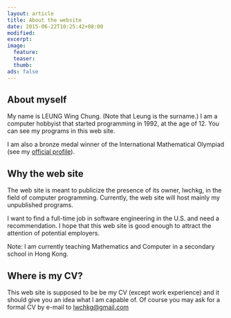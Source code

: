 ```yaml
---
layout: article
title: About the website
date: 2015-06-22T10:25:42+08:00
modified:
excerpt:
image:
  feature:
  teaser:
  thumb:
ads: false
---
```


## About myself

My name is LEUNG Wing Chung. (Note that Leung is the surname.) I am a computer hobbyist that started programming in 1992, at the age of 12. You can see my programs in this web site.

I am also a bronze medal winner of the International Mathematical Olympiad (see my [official profile](https://www.imo-official.org/participant_r.aspx?id=4788)).


## Why the web site

The web site is meant to publicize the presence of its owner, lwchkg, in the field of computer programming. Currently, the web site will host mainly my unpublished programs.

I want to find a full-time job in software engineering in the U.S. and need a recommendation. I hope that this web site is good enough to attract the attention of potential employers.

Note: I am currently teaching Mathematics and Computer in a secondary school in Hong Kong.


## Where is my CV?

This web site is supposed to be be my CV (except work experience) and it should give you an idea what I am capable of. Of course you may ask for a formal CV by e-mail to lwchkg@gmail.com 